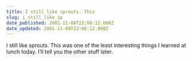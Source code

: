```yaml
---
title: I still like sprouts. This
slug: i_still_like_sp
date_published: 2001-11-08T22:08:12.000Z
date_updated: 2001-11-08T22:08:12.000Z
---
```


I still like sprouts. This was one of the least interesting things I learned at lunch today. I’ll tell you the other stuff later.
